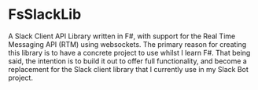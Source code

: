 # FsSlackLib
A Slack Client API Library written in F#, with support for the Real Time Messaging API (RTM) using websockets. The primary reason for creating this library is to have a concrete project to use whilst I learn F#. That being said, the intention is to build it out to offer full functionality, and become a replacement for the Slack client library that I currently use in my Slack Bot project.
